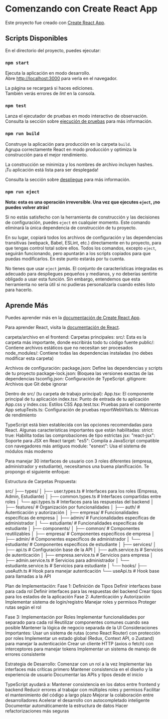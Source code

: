 # Comenzando con Create React App

Este proyecto fue creado con [Create React App](https://github.com/facebook/create-react-app).

## Scripts Disponibles

En el directorio del proyecto, puedes ejecutar:

### `npm start`

Ejecuta la aplicación en modo desarrollo.\
Abre [http://localhost:3000](http://localhost:3000) para verla en el navegador.

La página se recargará si haces ediciones.\
También verás errores de *lint* en la consola.

### `npm test`

Lanza el ejecutador de pruebas en modo interactivo de observación.\
Consulta la sección sobre [ejecución de pruebas](https://facebook.github.io/create-react-app/docs/running-tests) para más información.

### `npm run build`

Construye la aplicación para producción en la carpeta `build`.\
Agrupa correctamente React en modo producción y optimiza la construcción para el mejor rendimiento.

La construcción se minimiza y los nombres de archivo incluyen hashes.\
¡Tu aplicación está lista para ser desplegada!

Consulta la sección sobre [despliegue](https://facebook.github.io/create-react-app/docs/deployment) para más información.

### `npm run eject`

**Nota: esta es una operación irreversible. Una vez que ejecutes `eject`, ¡no puedes volver atrás!**

Si no estás satisfecho con la herramienta de construcción y las decisiones de configuración, puedes `eject` en cualquier momento. Este comando eliminará la única dependencia de construcción de tu proyecto.

En su lugar, copiará todos los archivos de configuración y las dependencias transitivas (webpack, Babel, ESLint, etc.) directamente en tu proyecto, para que tengas control total sobre ellos. Todos los comandos, excepto `eject`, seguirán funcionando, pero apuntarán a los scripts copiados para que puedas modificarlos. En este punto estarás por tu cuenta.

No tienes que usar `eject` jamás. El conjunto de características integradas es adecuado para despliegues pequeños y medianos, y no deberías sentirte obligado a usar esta función. Sin embargo, entendemos que esta herramienta no sería útil si no pudieras personalizarla cuando estés listo para hacerlo.

## Aprende Más

Puedes aprender más en la [documentación de Create React App](https://facebook.github.io/create-react-app/docs/getting-started).

Para aprender React, visita la [documentación de React](https://reactjs.org/).


carpeta/archivo en el frontend:
Carpetas principales:
src/: Esta es la carpeta más importante, donde escribirás todo tu código fuente
public/:  Contiene archivos estáticos que no necesitan ser procesados
node_modules/: Contiene todas las dependencias instaladas (no debes modificar esta carpeta)

Archivos de configuración:
package.json:      Define las dependencias y scripts de tu proyecto
package-lock.json: Bloquea las versiones exactas de las dependencias
tsconfig.json:     Configuración de TypeScript
.gitignore:        Archivos que Git debe ignorar  


Dentro de src/ (tu carpeta de trabajo principal):
App.tsx: El componente principal de tu aplicación
index.tsx: Punto de entrada de tu aplicación
App.css y index.css: Estilos CSS
App.test.tsx: Pruebas para el componente App
setupTests.ts: Configuración de pruebas
reportWebVitals.ts: Métricas de rendimiento

TypeScript está bien establecida con las opciones recomendadas para React. Algunas características importantes que están habilitadas:
strict: true: Habilita todas las comprobaciones de tipo estrictas
jsx: "react-jsx": Soporte para JSX en React
target: "es5": Compila a JavaScript compatible con navegadores más antiguos
module: "esnext": Usa el sistema de módulos más moderno


Para manejar 30 interfaces de usuario con 3 roles diferentes (empresa, administrador y estudiante), necesitamos una buena planificación. Te propongo el siguiente enfoque:

Estructura de Carpetas Propuesta:

src/
├── types/
│   ├── user.types.ts        # Interfaces para los roles (Empresa, Admin, Estudiante)
│   ├── common.types.ts      # Interfaces compartidas entre roles
│   └── api.types.ts         # Interfaces para las respuestas del backend
│
├── features/                # Organización por funcionalidades
│   ├── auth/               # Autenticación y autorización
│   ├── empresa/            # Funcionalidades específicas de empresa
│   ├── admin/              # Funcionalidades específicas de administrador
│   └── estudiante/         # Funcionalidades específicas de estudiante
│
├── components/
│   ├── common/             # Componentes reutilizables
│   ├── empresa/            # Componentes específicos de empresa
│   ├── admin/              # Componentes específicos de administrador
│   └── estudiante/         # Componentes específicos de estudiante
│
├── services/
│   ├── api.ts              # Configuración base de la API
│   ├── auth.service.ts     # Servicios de autenticación
│   ├── empresa.service.ts  # Servicios para empresa
│   ├── admin.service.ts    # Servicios para administrador
│   └── estudiante.service.ts # Servicios para estudiante
│
└── hooks/
    ├── useAuth.ts          # Hook para manejar autenticación
    └── useApi.ts           # Hook base para llamadas a la API



Plan de Implementación:
Fase 1: Definición de Tipos
Definir interfaces base para cada rol
Definir interfaces para las respuestas del backend
Crear tipos para los estados de la aplicación
Fase 2: Autenticación y Autorización
Implementar sistema de login/registro
Manejar roles y permisos
Proteger rutas según el rol

Fase 3: Implementación por Roles
Implementar funcionalidades por separado para cada rol
Reutilizar componentes comunes cuando sea posible
Mantener la lógica de negocio separada de la UI
Consideraciones Importantes:
Usar un sistema de rutas (como React Router) con protección por roles
Implementar un estado global (Redux, Context API, o Zustand) para manejar la autenticación
Crear un cliente HTTP (axios o fetch) con interceptores para manejar tokens
Implementar un sistema de manejo de errores consistente


Estrategia de Desarrollo:
Comenzar con un rol a la vez
Implementar las interfaces más críticas primero
Mantener consistencia en el diseño y la experiencia de usuario
Documentar las APIs y tipos desde el inicio


TypeScript ayudará a:
Mantener consistencia en los datos entre frontend y backend
Reducir errores al trabajar con múltiples roles y permisos
Facilitar el mantenimiento del código a largo plazo
Mejorar la colaboración entre desarrolladores
Acelerar el desarrollo con autocompletado inteligente
Documentar automáticamente la estructura de datos
Hacer refactorizaciones más seguras
